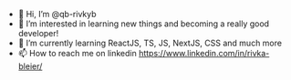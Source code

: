 - 👋 Hi, I’m @qb-rivkyb
- 👀 I’m interested in learning new things and becoming a really good developer!
- 🌱 I’m currently learning ReactJS, TS, JS, NextJS, CSS and much more
- 📫 How to reach me on linkedin https://www.linkedin.com/in/rivka-bleier/

<!---
qb-rivkyb/qb-rivkyb is a ✨ special ✨ repository because its `README.md` (this file) appears on your GitHub profile.
You can click the Preview link to take a look at your changes.
--->
